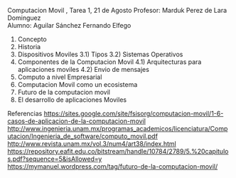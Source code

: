 
Computacion Movil , Tarea 1,    21 de Agosto
Profesor: Marduk Perez de Lara Dominguez  
Alumno: Aguilar Sánchez Fernando Elfego

1) Concepto
2) Historia
3) Dispositivos Moviles
  3.1) Tipos
  3.2) Sistemas Operativos
4) Componentes de la Computacion Movil
  4.1) Arquitecturas para aplicaciones moviles
  4.2) Envio de mensajes
5) Computo a nivel Empresarial
6) Computacion Movil como un ecosistema 
7) Futuro de la computacion movil
8) El desarrollo de aplicaciones Moviles 

Referencias
https://sites.google.com/site/fsisorg/computacion-movil/1-6-casos-de-aplicacion-de-la-computacion-movil
http://www.ingenieria.unam.mx/programas_academicos/licenciatura/Computacion/Ingenieria_de_software/computo_movil.pdf
http://www.revista.unam.mx/vol.3/num4/art38/index.html
https://repository.eafit.edu.co/bitstream/handle/10784/2789/5.%20capitulos.pdf?sequence=5&isAllowed=y
https://mymanuel.wordpress.com/tag/futuro-de-la-computacion-movil/


